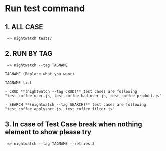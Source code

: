 # Run test command

## 1. ALL CASE 
	 => nightwatch tests/

## 2. RUN BY TAG 
	 => nightwatch --tag TAGNAME

	TAGNAME (Replace what you want)

	TAGNAME list

	- CRUD **(nightwatch --tag CRUD)** test cases are following "test_coffee_user.js, test_coffee_bad_user.js, test_coffee_product.js"

	- SEARCH **(nightwatch --tag SEARCH)** test cases are following "test_coffee_applysort.js, test_coffee_filter.js"

## 3. In case of Test Case break when nothing element to show please try 
	 => nightwatch --tag TAGNAME --retries 3
